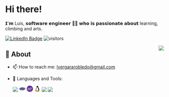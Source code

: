 
# Hi there! 

𝗜'𝗺 Luis,  𝘀𝗼𝗳𝘁𝘄𝗮𝗿𝗲 𝗲𝗻𝗴𝗶𝗻𝗲𝗲𝗿 👨‍💻 𝘄𝗵𝗼 𝗶𝘀 𝗽𝗮𝘀𝘀𝗶𝗼𝗻𝗮𝘁𝗲 𝗮𝗯𝗼𝘂𝘁 learning, climbing and arts.

[![LinkedIn Badge](https://img.shields.io/badge/-lvergara-blue?style=flat-square&logo=LinkedIn&message=lvergarar&color=blue&link=https://www.linkedin.com/in/luisvergarar)](https://www.linkedin.com/in/luisvergarar/)
![visitors](https://visitor-badge.laobi.icu/badge?page_id=lvergarar)

<img align="right" src="https://github-readme-stats.vercel.app/api?username=lvergarar&show_icons=true&hide_border=true">

## 🧐 About

- 📫 How to reach me: lvergararobledo@gmail.com
- 🌱 Languages and Tools: 

    <div>
        <code><img height="20" src="https://i.imgur.com/BuOxnqO.png"></code>      
        <code><img height="20" src="https://raw.githubusercontent.com/github/explore/80688e429a7d4ef2fca1e82350fe8e3517d3494d/topics/php/php.png"></code>
        <code><img height="20" src="https://raw.githubusercontent.com/github/explore/80688e429a7d4ef2fca1e82350fe8e3517d3494d/topics/dotnet/dotnet.png"></code>
        <code><img height="20" src="https://raw.githubusercontent.com/github/explore/80688e429a7d4ef2fca1e82350fe8e3517d3494d/topics/linux/linux.png"></code>
        <code><img height="20" src="https://cdn.svgporn.com/logos/visual-studio-code.svg"></code>
        <code><img height="20" src="https://i.imgur.com/jyluHJy.png"></code>
    </div>


